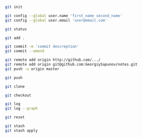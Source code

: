 ```zsh
git init
```

```zsh
git config --global user.name 'first_name second_name'
git config --global user.email 'user@email.com'
```

```zsh
git status
```

```zsh
git add .
```

```zsh
git commit -m 'commit descreption'
git commit --amend
```

```zsh
git remote add origin http://github.com/.../
git remote add origin git@github.com:GeorgiySapunov/notes.git
git push -u origin master
```

```zsh
git push
```

```zsh
git clone
```

```zsh
git checkout
```

```zsh
git log
git log --graph
```

```zsh
git reset
```

```zsh
git stash
git stash apply
```
